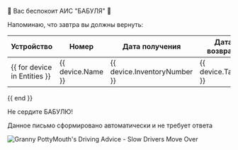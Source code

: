 :older_woman: Вас беспокоит АИС "БАБУЛЯ" :older_woman:  

Напоминаю, что завтра вы должны вернуть:

| Устройство | Номер | Дата получения | Дата возврата |
|-----|-------|----------------|---------------|
{{ for device in Entities }}|{{ device.Name }}|{{ device.InventoryNumber }}|{{ device.TakeAt }}|{{ device.ReturnAt }}|
{{ end }}

Не сердите БАБУЛЮ!

Данное письмо сформировано автоматически и не требует ответа

![Granny PottyMouth's Driving Advice - Slow Drivers Move Over](https://thumbs.gfycat.com/BothCreamyEquine-size_restricted.gif)
